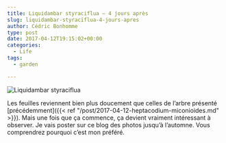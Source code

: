```yaml
---
title: Liquidambar styraciflua – 4 jours après
slug: liquidambar-styraciflua-4-jours-apres
author: Cédric Bonhomme
type: post
date: 2017-04-12T19:15:02+00:00
categories:
  - Life
tags:
  - garden

---
```

![Liquidambar styraciflua](/images/blog/2017/04/20170412T174528.jpg)

Les feuilles reviennent bien plus doucement que celles de l’arbre présenté
[précédemment]({{< ref "/post/2017-04-12-heptacodium-miconioides.md" >}}).
Mais une fois que ça commence, ça devient vraiment intéressant à observer.
Je vais poster sur ce blog des photos jusqu’à l’automne.
Vous comprendrez pourquoi c’est mon préféré.
